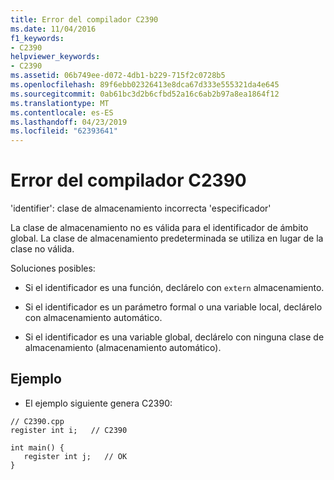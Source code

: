 ```yaml
---
title: Error del compilador C2390
ms.date: 11/04/2016
f1_keywords:
- C2390
helpviewer_keywords:
- C2390
ms.assetid: 06b749ee-d072-4db1-b229-715f2c0728b5
ms.openlocfilehash: 89f6ebb02326413e8dca67d333e555321da4e645
ms.sourcegitcommit: 0ab61bc3d2b6cfbd52a16c6ab2b97a8ea1864f12
ms.translationtype: MT
ms.contentlocale: es-ES
ms.lasthandoff: 04/23/2019
ms.locfileid: "62393641"
---
```

# <a name="compiler-error-c2390"></a>Error del compilador C2390

'identifier': clase de almacenamiento incorrecta 'especificador'

La clase de almacenamiento no es válida para el identificador de ámbito global. La clase de almacenamiento predeterminada se utiliza en lugar de la clase no válida.

Soluciones posibles:

- Si el identificador es una función, declárelo con `extern` almacenamiento.

- Si el identificador es un parámetro formal o una variable local, declárelo con almacenamiento automático.

- Si el identificador es una variable global, declárelo con ninguna clase de almacenamiento (almacenamiento automático).

## <a name="example"></a>Ejemplo

- El ejemplo siguiente genera C2390:

```
// C2390.cpp
register int i;   // C2390

int main() {
   register int j;   // OK
}
```
